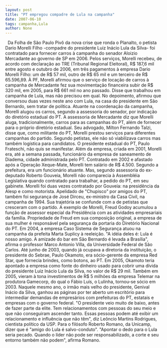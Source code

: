 ```yaml
---
layout: post
title: "PT empregou compadre de Lula na campanha"
date: 2007-06-10
tags: campanha,Lula
author: None
---
```

&nbsp;
Da Folha de S&atilde;o Paulo
Piv&ocirc; da nova crise que ronda o Planalto, o petista Dario Morelli Filho -compadre do presidente Luiz In&aacute;cio Lula da Silva- foi contratado para fornecer carros &agrave; campanha do senador Aloizio Mercadante ao governo de SP em 2006.
Pelos servi&ccedil;os, Morelli recebeu, de acordo com declara&ccedil;&atilde;o ao TRE (Tribunal Regional Eleitoral), R$ 187,6 mil entre agosto e outubro de 2006, em tr&ecirc;s pagamentos &agrave; empresa Dario Morelli Filho: um de R$ 57 mil, outro de R$ 65 mil e um terceiro de R$ 65.596,89.
&Agrave; PF, Morelli afirmou que o servi&ccedil;o de loca&ccedil;&atilde;o de carros &agrave; campanha de Mercadante fez sua movimenta&ccedil;&atilde;o financeira subir de R$ 320 mil, em 2005, para R$ 661 mil no ano passado.
Disse que trabalhou em campanha de Lula, mas n&atilde;o precisou em qual. No depoimento, afirmou que conversou duas vezes neste ano com Lula, na casa do presidente em S&atilde;o Bernardo, sem tratar de pol&iacute;tica.
Atuante na coordena&ccedil;&atilde;o da campanha, Morelli alugou os carros, segundo a assessoria do senador, por indica&ccedil;&atilde;o do diret&oacute;rio estadual do PT. A assessoria de Mercadante diz que Morelli aluga, tradicionalmente, carros para as campanhas do PT, al&eacute;m de fornecer para o pr&oacute;prio diret&oacute;rio estadual.
Seu advogado, Milton Fernando Talzi, disse que, como militante do PT, Morelli prestou servi&ccedil;os para diferentes campanhas do partido. Segundo petistas, ele n&atilde;o s&oacute; viabilizava carros mas tamb&eacute;m log&iacute;stica para candidatos. O presidente estadual do PT, Paulo Frateschi, n&atilde;o quis se manifestar.
Al&eacute;m da empresa, criada em 2001, Morelli era, at&eacute; a semana passada, funcion&aacute;rio da empresa de saneamento de Diadema, cidade administrada pelo PT. Contratado em 2002 e afastado ap&oacute;s a Opera&ccedil;&atilde;o Xeque-Mate, Morelli tem sal&aacute;rio de R$ 4.500. Segundo a prefeitura, era um funcion&aacute;rio atuante.
Mas, segundo assessoria do ex-deputado Roberto Gouveia, Morelli n&atilde;o comparecia &agrave; Assembl&eacute;ia Legislativa quando contratado para trabalhar, a pedido do PT, em seu gabinete. Morelli foi duas vezes contratado por Gouveia: na presid&ecirc;ncia da Alesp e como motorista.
Apelidado de &quot;Chupisco&quot; por amigos do PT, tamb&eacute;m foi seguran&ccedil;a de Jos&eacute; Dirceu, ex-ministro da Casa Civil, na campanha de 1994. Sua trajet&oacute;ria se confunde com a de petistas que cresceram com o partido.
A exemplo de Morelli, Freud Godoy acumulou a fun&ccedil;&atilde;o de assessor especial da Presid&ecirc;ncia com as atividades empresariais da fam&iacute;lia. Propriedade de Freud em sua composi&ccedil;&atilde;o original, a empresa de sua mulher &eacute; respons&aacute;vel pela seguran&ccedil;a da portaria do Diret&oacute;rio Nacional do PT. Em 2004, a empresa Caso Sistema de Seguran&ccedil;a atuou na campanha da prefeita Marta Suplicy &agrave; reelei&ccedil;&atilde;o.
&quot;A id&eacute;ia deles &eacute;: Lula &eacute; nosso amigo. A amizade do bar em S&atilde;o Bernardo &eacute; levada a Bras&iacute;lia&quot;, afirma o professor Marco Antonio Villa, da Universidade Federal de S&atilde;o Carlos.
At&eacute; junho de 2003, quando j&aacute; ocupava a diretoria da institui&ccedil;&atilde;o, o presidente do Sebrae, Paulo Okamoto, era s&oacute;cio-gerente da empresa Red Star, que fornecia brindes, como botons, ao PT. Em 2005, Okamoto teria apontado a empresa como fonte do dinheiro usado para cobrir uma d&iacute;vida do presidente Luiz In&aacute;cio Lula da Silva, no valor de R$ 29 mil.
Tamb&eacute;m em 2005, vieram &agrave; tona investimentos de R$ 5 milh&otilde;es da empresa Telemar na produtora Gamecorp, do qual o F&aacute;bio Lu&iacute;s, o Lulinha, tornou-se s&oacute;cio em 2003. Naquele mesmo ano, o irm&atilde;o mais velho do presidente, Genival In&aacute;cio da Silva, ganhou as p&aacute;ginas por ter aberto um escrit&oacute;rio para intermediar demandas de empres&aacute;rios com prefeituras do PT, estatais e empresas com o governo federal.
&quot;O presidente veio muito de baixo, antes de fazer parte da elite. Tem relacionamentos com pessoas do seu meio e que n&atilde;o conseguiram ascender tanto. Essas pessoas podem at&eacute; exibir um relacionamento e influ&ecirc;ncia que n&atilde;o t&ecirc;m&quot;, diz Le&ocirc;ncio Martins Rodrigues, cientista pol&iacute;tico da USP.
Para o fil&oacute;sofo Roberto Romano, da Unicamp, dizer que &eacute; &quot;amigo do Lula &eacute; salvo-conduto&quot;. &quot;Apontar o dedo para o Lula seria pecado. Quando o l&iacute;der n&atilde;o pode ser responsabilizado, a corte e seu entorno tamb&eacute;m n&atilde;o podem&quot;, afirma Romano. 
